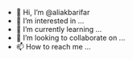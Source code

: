 - 👋 Hi, I’m @aliakbarifar
- 👀 I’m interested in ...
- 🌱 I’m currently learning ...
- 💞️ I’m looking to collaborate on ...
- 📫 How to reach me ...

<!---
aliakbarifar/aliakbarifar is a ✨ special ✨ repository because its `README.md` (this file) appears on your GitHub profile.
You can click the Preview link to take a look at your changes.
--->
